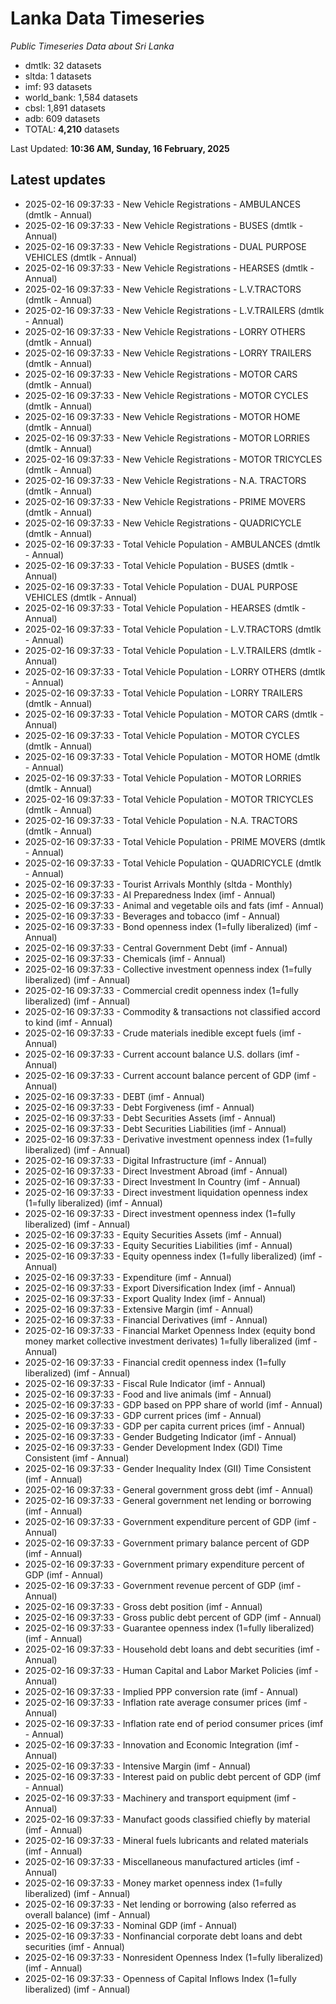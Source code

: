 # Lanka Data Timeseries
*Public Timeseries Data about Sri Lanka*

* dmtlk: 32 datasets
* sltda: 1 datasets
* imf: 93 datasets
* world_bank: 1,584 datasets
* cbsl: 1,891 datasets
* adb: 609 datasets
* TOTAL: **4,210** datasets

Last Updated: **10:36 AM, Sunday, 16 February, 2025**

## Latest updates

* 2025-02-16 09:37:33 - New Vehicle Registrations - AMBULANCES (dmtlk - Annual)
* 2025-02-16 09:37:33 - New Vehicle Registrations - BUSES (dmtlk - Annual)
* 2025-02-16 09:37:33 - New Vehicle Registrations - DUAL PURPOSE VEHICLES (dmtlk - Annual)
* 2025-02-16 09:37:33 - New Vehicle Registrations - HEARSES (dmtlk - Annual)
* 2025-02-16 09:37:33 - New Vehicle Registrations - L.V.TRACTORS (dmtlk - Annual)
* 2025-02-16 09:37:33 - New Vehicle Registrations - L.V.TRAILERS (dmtlk - Annual)
* 2025-02-16 09:37:33 - New Vehicle Registrations - LORRY OTHERS (dmtlk - Annual)
* 2025-02-16 09:37:33 - New Vehicle Registrations - LORRY TRAILERS (dmtlk - Annual)
* 2025-02-16 09:37:33 - New Vehicle Registrations - MOTOR CARS (dmtlk - Annual)
* 2025-02-16 09:37:33 - New Vehicle Registrations - MOTOR CYCLES (dmtlk - Annual)
* 2025-02-16 09:37:33 - New Vehicle Registrations - MOTOR HOME (dmtlk - Annual)
* 2025-02-16 09:37:33 - New Vehicle Registrations - MOTOR LORRIES (dmtlk - Annual)
* 2025-02-16 09:37:33 - New Vehicle Registrations - MOTOR TRICYCLES (dmtlk - Annual)
* 2025-02-16 09:37:33 - New Vehicle Registrations - N.A. TRACTORS (dmtlk - Annual)
* 2025-02-16 09:37:33 - New Vehicle Registrations - PRIME MOVERS (dmtlk - Annual)
* 2025-02-16 09:37:33 - New Vehicle Registrations - QUADRICYCLE (dmtlk - Annual)
* 2025-02-16 09:37:33 - Total Vehicle Population - AMBULANCES (dmtlk - Annual)
* 2025-02-16 09:37:33 - Total Vehicle Population - BUSES (dmtlk - Annual)
* 2025-02-16 09:37:33 - Total Vehicle Population - DUAL PURPOSE VEHICLES (dmtlk - Annual)
* 2025-02-16 09:37:33 - Total Vehicle Population - HEARSES (dmtlk - Annual)
* 2025-02-16 09:37:33 - Total Vehicle Population - L.V.TRACTORS (dmtlk - Annual)
* 2025-02-16 09:37:33 - Total Vehicle Population - L.V.TRAILERS (dmtlk - Annual)
* 2025-02-16 09:37:33 - Total Vehicle Population - LORRY OTHERS (dmtlk - Annual)
* 2025-02-16 09:37:33 - Total Vehicle Population - LORRY TRAILERS (dmtlk - Annual)
* 2025-02-16 09:37:33 - Total Vehicle Population - MOTOR CARS (dmtlk - Annual)
* 2025-02-16 09:37:33 - Total Vehicle Population - MOTOR CYCLES (dmtlk - Annual)
* 2025-02-16 09:37:33 - Total Vehicle Population - MOTOR HOME (dmtlk - Annual)
* 2025-02-16 09:37:33 - Total Vehicle Population - MOTOR LORRIES (dmtlk - Annual)
* 2025-02-16 09:37:33 - Total Vehicle Population - MOTOR TRICYCLES (dmtlk - Annual)
* 2025-02-16 09:37:33 - Total Vehicle Population - N.A. TRACTORS (dmtlk - Annual)
* 2025-02-16 09:37:33 - Total Vehicle Population - PRIME MOVERS (dmtlk - Annual)
* 2025-02-16 09:37:33 - Total Vehicle Population - QUADRICYCLE (dmtlk - Annual)
* 2025-02-16 09:37:33 - Tourist Arrivals Monthly (sltda - Monthly)
* 2025-02-16 09:37:33 - AI Preparedness Index (imf - Annual)
* 2025-02-16 09:37:33 - Animal and vegetable oils and fats (imf - Annual)
* 2025-02-16 09:37:33 - Beverages and tobacco (imf - Annual)
* 2025-02-16 09:37:33 - Bond openness index (1=fully liberalized) (imf - Annual)
* 2025-02-16 09:37:33 - Central Government Debt (imf - Annual)
* 2025-02-16 09:37:33 - Chemicals (imf - Annual)
* 2025-02-16 09:37:33 - Collective investment openness index (1=fully liberalized) (imf - Annual)
* 2025-02-16 09:37:33 - Commercial credit openness index (1=fully liberalized) (imf - Annual)
* 2025-02-16 09:37:33 - Commodity & transactions not classified accord to kind (imf - Annual)
* 2025-02-16 09:37:33 - Crude materials inedible except fuels (imf - Annual)
* 2025-02-16 09:37:33 - Current account balance U.S. dollars (imf - Annual)
* 2025-02-16 09:37:33 - Current account balance percent of GDP (imf - Annual)
* 2025-02-16 09:37:33 - DEBT (imf - Annual)
* 2025-02-16 09:37:33 - Debt Forgiveness (imf - Annual)
* 2025-02-16 09:37:33 - Debt Securities Assets (imf - Annual)
* 2025-02-16 09:37:33 - Debt Securities Liabilities (imf - Annual)
* 2025-02-16 09:37:33 - Derivative investment openness index (1=fully liberalized) (imf - Annual)
* 2025-02-16 09:37:33 - Digital Infrastructure (imf - Annual)
* 2025-02-16 09:37:33 - Direct Investment Abroad (imf - Annual)
* 2025-02-16 09:37:33 - Direct Investment In Country (imf - Annual)
* 2025-02-16 09:37:33 - Direct investment liquidation openness index (1=fully liberalized) (imf - Annual)
* 2025-02-16 09:37:33 - Direct investment openness index (1=fully liberalized) (imf - Annual)
* 2025-02-16 09:37:33 - Equity Securities Assets (imf - Annual)
* 2025-02-16 09:37:33 - Equity Securities Liabilities (imf - Annual)
* 2025-02-16 09:37:33 - Equity openness index (1=fully liberalized) (imf - Annual)
* 2025-02-16 09:37:33 - Expenditure (imf - Annual)
* 2025-02-16 09:37:33 - Export Diversification Index (imf - Annual)
* 2025-02-16 09:37:33 - Export Quality Index (imf - Annual)
* 2025-02-16 09:37:33 - Extensive Margin (imf - Annual)
* 2025-02-16 09:37:33 - Financial Derivatives (imf - Annual)
* 2025-02-16 09:37:33 - Financial Market Openness Index (equity bond money market collective investment derivates) 1=fully liberalized (imf - Annual)
* 2025-02-16 09:37:33 - Financial credit openness index (1=fully liberalized) (imf - Annual)
* 2025-02-16 09:37:33 - Fiscal Rule Indicator (imf - Annual)
* 2025-02-16 09:37:33 - Food and live animals (imf - Annual)
* 2025-02-16 09:37:33 - GDP based on PPP share of world (imf - Annual)
* 2025-02-16 09:37:33 - GDP current prices (imf - Annual)
* 2025-02-16 09:37:33 - GDP per capita current prices (imf - Annual)
* 2025-02-16 09:37:33 - Gender Budgeting Indicator (imf - Annual)
* 2025-02-16 09:37:33 - Gender Development Index (GDI) Time Consistent (imf - Annual)
* 2025-02-16 09:37:33 - Gender Inequality Index (GII) Time Consistent (imf - Annual)
* 2025-02-16 09:37:33 - General government gross debt (imf - Annual)
* 2025-02-16 09:37:33 - General government net lending or borrowing (imf - Annual)
* 2025-02-16 09:37:33 - Government expenditure percent of GDP (imf - Annual)
* 2025-02-16 09:37:33 - Government primary balance percent of GDP (imf - Annual)
* 2025-02-16 09:37:33 - Government primary expenditure percent of GDP (imf - Annual)
* 2025-02-16 09:37:33 - Government revenue percent of GDP (imf - Annual)
* 2025-02-16 09:37:33 - Gross debt position (imf - Annual)
* 2025-02-16 09:37:33 - Gross public debt percent of GDP (imf - Annual)
* 2025-02-16 09:37:33 - Guarantee openness index (1=fully liberalized) (imf - Annual)
* 2025-02-16 09:37:33 - Household debt loans and debt securities (imf - Annual)
* 2025-02-16 09:37:33 - Human Capital and Labor Market Policies (imf - Annual)
* 2025-02-16 09:37:33 - Implied PPP conversion rate (imf - Annual)
* 2025-02-16 09:37:33 - Inflation rate average consumer prices (imf - Annual)
* 2025-02-16 09:37:33 - Inflation rate end of period consumer prices (imf - Annual)
* 2025-02-16 09:37:33 - Innovation and Economic Integration (imf - Annual)
* 2025-02-16 09:37:33 - Intensive Margin (imf - Annual)
* 2025-02-16 09:37:33 - Interest paid on public debt percent of GDP (imf - Annual)
* 2025-02-16 09:37:33 - Machinery and transport equipment (imf - Annual)
* 2025-02-16 09:37:33 - Manufact goods classified chiefly by material (imf - Annual)
* 2025-02-16 09:37:33 - Mineral fuels lubricants and related materials (imf - Annual)
* 2025-02-16 09:37:33 - Miscellaneous manufactured articles (imf - Annual)
* 2025-02-16 09:37:33 - Money market openness index (1=fully liberalized) (imf - Annual)
* 2025-02-16 09:37:33 - Net lending or borrowing (also referred as overall balance) (imf - Annual)
* 2025-02-16 09:37:33 - Nominal GDP (imf - Annual)
* 2025-02-16 09:37:33 - Nonfinancial corporate debt loans and debt securities (imf - Annual)
* 2025-02-16 09:37:33 - Nonresident Openness Index (1=fully liberalized) (imf - Annual)
* 2025-02-16 09:37:33 - Openness of Capital Inflows Index (1=fully liberalized) (imf - Annual)